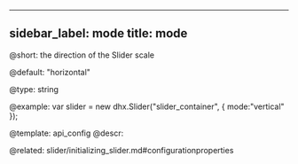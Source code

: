 
---
sidebar_label: mode
title: mode
---          

@short: 
the direction of the Slider scale


@default:
"horizontal"


@type: string

@example: 
var slider = new dhx.Slider("slider_container", { 
    mode:"vertical"
});


@template:	api_config
@descr: 

@related: slider/initializing_slider.md#configurationproperties

